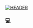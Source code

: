 [![HEADER](https://github.com/Bunyood/Bunyood/blob/main/assets/images.png)](https://github.com/)
### 💻
